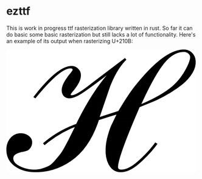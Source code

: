 ezttf
=====


This is work in progress ttf rasterization library written in rust. So far it can do basic some
basic rasterization but still lacks a lot of functionality. Here's an example of its output when
rasterizing U+210B:

![image](docs/free_serif_u210B.png)
